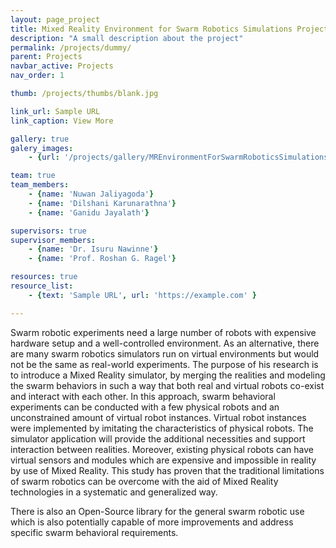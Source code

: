 ```yaml
---
layout: page_project
title: Mixed Reality Environment for Swarm Robotics Simulations Project
description: "A small description about the project"
permalink: /projects/dummy/
parent: Projects
navbar_active: Projects
nav_order: 1

thumb: /projects/thumbs/blank.jpg

link_url: Sample URL
link_caption: View More

gallery: true
galery_images:
    - {url: '/projects/gallery/MREnvironmentForSwarmRoboticsSimulations/1.jpg', caption: 'A Screenshot of the Mixed-Reality Visualizer'}

team: true
team_members:
    - {name: 'Nuwan Jaliyagoda'}
    - {name: 'Dilshani Karunarathna'}
    - {name: 'Ganidu Jayalath'}

supervisors: true
supervisor_members:
    - {name: 'Dr. Isuru Nawinne'}
    - {name: 'Prof. Roshan G. Ragel'}

resources: true
resource_list:
    - {text: 'Sample URL', url: 'https://example.com' }

---
```


Swarm robotic experiments need a large number of robots with expensive hardware setup and a well-controlled environment. As an alternative, there are many swarm robotics simulators run on virtual environments but would not be the same as real-world experiments. The purpose of his research is to introduce a Mixed Reality simulator, by merging the realities and modeling the swarm behaviors in such a way that both real and virtual robots co-exist and interact with each other. In this approach, swarm behavioral experiments can be conducted with a few physical robots and an unconstrained amount of virtual robot instances. Virtual robot instances were implemented by imitating the characteristics of physical robots. The simulator application will provide the additional necessities and support interaction between realities. Moreover, existing physical robots can have virtual sensors and modules which are expensive and impossible in reality by use of Mixed Reality. This study has proven that the traditional limitations of swarm robotics can be overcome with the aid of Mixed Reality technologies in a systematic and generalized way.

There is also an Open-Source library for the general swarm robotic use which is also potentially capable of more improvements and address specific swarm behavioral requirements.